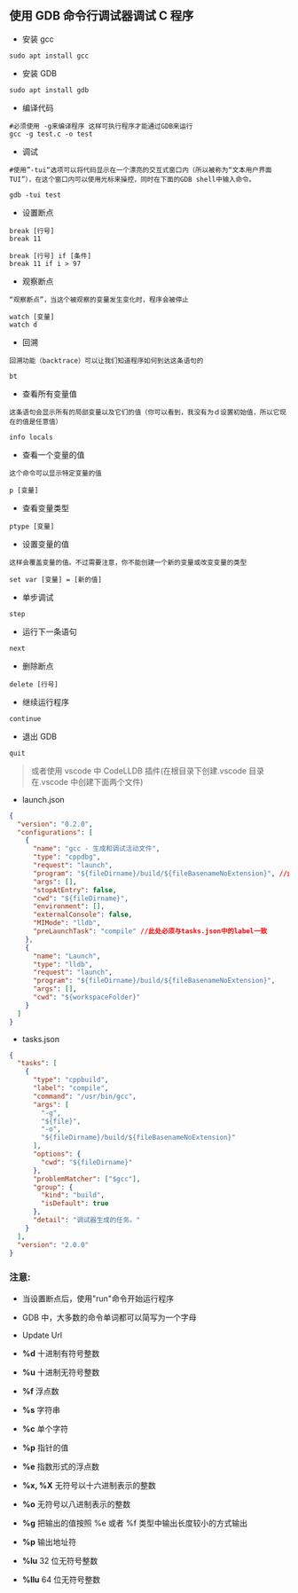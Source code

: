 ## 使用 GDB 命令行调试器调试 C 程序

- 安装 gcc

```
sudo apt install gcc

```

- 安装 GDB

```
sudo apt install gdb

```

- 编译代码

```
#必须使用 -g来编译程序 这样可执行程序才能通过GDB来运行
gcc -g test.c -o test
```

- 调试

```
#使用”-tui“选项可以将代码显示在一个漂亮的交互式窗口内（所以被称为“文本用户界面 TUI”），在这个窗口内可以使用光标来操控，同时在下面的GDB shell中输入命令。

gdb -tui test

```

- 设置断点

```
break [行号]
break 11

break [行号] if [条件]
break 11 if i > 97
```

- 观察断点

```
“观察断点”，当这个被观察的变量发生变化时，程序会被停止

watch [变量]
watch d
```

- 回溯

```
回溯功能（backtrace）可以让我们知道程序如何到达这条语句的

bt
```

- 查看所有变量值

```
这条语句会显示所有的局部变量以及它们的值（你可以看到，我没有为ｄ设置初始值，所以它现在的值是任意值）

info locals
```

- 查看一个变量的值

```
这个命令可以显示特定变量的值

p [变量]
```

- 查看变量类型

```
ptype [变量]
```

- 设置变量的值

```
这样会覆盖变量的值。不过需要注意，你不能创建一个新的变量或改变变量的类型

set var [变量] = [新的值]
```

- 单步调试

```
step
```

- 运行下一条语句

```
next
```

- 删除断点

```
delete [行号]
```

- 继续运行程序

```
continue
```

- 退出 GDB

```
quit
```

> 或者使用 vscode 中 CodeLLDB 插件(在根目录下创建.vscode 目录在.vscode 中创建下面两个文件)

- launch.json

```json
{
  "version": "0.2.0",
  "configurations": [
    {
      "name": "gcc - 生成和调试活动文件",
      "type": "cppdbg",
      "request": "launch",
      "program": "${fileDirname}/build/${fileBasenameNoExtension}", //此处与tasks.json中的路径必须一致
      "args": [],
      "stopAtEntry": false,
      "cwd": "${fileDirname}",
      "environment": [],
      "externalConsole": false,
      "MIMode": "lldb",
      "preLaunchTask": "compile" //此处必须与tasks.json中的label一致
    },
    {
      "name": "Launch",
      "type": "lldb",
      "request": "launch",
      "program": "${fileDirname}/build/${fileBasenameNoExtension}",
      "args": [],
      "cwd": "${workspaceFolder}"
    }
  ]
}
```

- tasks.json

```json
{
  "tasks": [
    {
      "type": "cppbuild",
      "label": "compile",
      "command": "/usr/bin/gcc",
      "args": [
        "-g",
        "${file}",
        "-o",
        "${fileDirname}/build/${fileBasenameNoExtension}"
      ],
      "options": {
        "cwd": "${fileDirname}"
      },
      "problemMatcher": ["$gcc"],
      "group": {
        "kind": "build",
        "isDefault": true
      },
      "detail": "调试器生成的任务。"
    }
  ],
  "version": "2.0.0"
}
```

### 注意:

- 当设置断点后，使用"run"命令开始运行程序
- GDB 中，大多数的命令单词都可以简写为一个字母
- Update Url

- **%d** 十进制有符号整数
- **%u** 十进制无符号整数
- **%f** 浮点数
- **%s** 字符串
- **%c** 单个字符
- **%p** 指针的值
- **%e** 指数形式的浮点数
- **%x, %X** 无符号以十六进制表示的整数
- **%o** 无符号以八进制表示的整数
- **%g** 把输出的值按照 %e 或者 %f 类型中输出长度较小的方式输出
- **%p** 输出地址符
- **%lu** 32 位无符号整数
- **%llu** 64 位无符号整数
